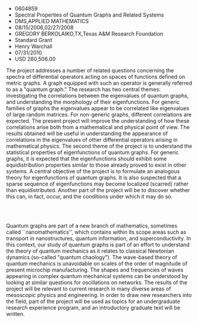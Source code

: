 
* 0604859
* Spectral Properties of Quantum Graphs and Related Systems
* DMS,APPLIED MATHEMATICS
* 08/15/2006,02/27/2008
* GREGORY BERKOLAIKO,TX,Texas A&M Research Foundation
* Standard Grant
* Henry Warchall
* 07/31/2010
* USD 260,506.00

The project addresses a number of related questions concerning the spectra of
differential operators acting on spaces of functions defined on metric graphs. A
graph equipped with such an operator is generally referred to as a "quantum
graph." The research has two central themes: investigating the correlations
between the eigenvalues of quantum graphs, and understanding the morphology of
their eigenfunctions. For generic families of graphs the eigenvalues appear to
be correlated like eigenvalues of large random matrices. For non-generic graphs,
different correlations are expected. The present project will improve the
understanding of how these correlations arise both from a mathematical and
physical point of view. The results obtained will be useful in understanding the
appearance of correlations in the eigenvalues of other differential operators
arising in mathematical physics. The second theme of the project is to
understand the statistical properties of eigenfunctions of quantum graphs. For
generic graphs, it is expected that the eigenfunctions should exhibit some
equidistribution properties similar to those already proved to exist in other
systems. A central objective of the project is to formulate an analogous theory
for eigenfunctions of quantum graphs. It is also suspected that a sparse
sequence of eigenfunctions may become localized (scarred) rather than
equidistributed. Another part of the project will be to discover whether this
can, in fact, occur, and the conditions under which it may do so.

<br><br>

Quantum graphs are part of a new branch of mathematics, sometimes called
``nanomathematics'', which contains within its scope areas such as transport in
nanostructures, quantum information, and superconductivity. In this context, our
study of quantum graphs is part of an effort to understand the theory of quantum
mechanics as it relates to classical Newtonian dynamics (so-called "quantum
chaology"). The wave-based theory of quantum mechanics is unavoidable on scales
of the order of magnitude of present microchip manufacturing. The shapes and
frequencies of waves appearing in complex quantum mechanical systems can be
understood by looking at similar questions for oscillations on networks. The
results of the project will be relevant to current research in many diverse
areas of mesoscopic physics and engineering. In order to draw new researchers
into the field, part of the project will be used as topics for an undergraduate
research experience program, and an introductory graduate text will be written.
